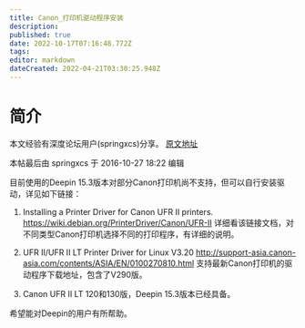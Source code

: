 ```yaml
---
title: Canon_打印机驱动程序安装
description: 
published: true
date: 2022-10-17T07:16:48.772Z
tags: 
editor: markdown
dateCreated: 2022-04-21T03:30:25.948Z
---
```


# 简介

本文经验有深度论坛用户(springxcs)分享。
[原文地址](https://bbs.deepin.org/forum.php?mod=viewthread&tid=44975)

本帖最后由 springxcs 于 2016-10-27 18:22 编辑


目前使用的Deepin 15.3版本对部分Canon打印机尚不支持，但可以自行安装驱动，详见如下链接：

1. Installing a Printer Driver for Canon UFR II printers.   https://wiki.debian.org/PrinterDriver/Canon/UFR-II
   详细看该链接文档，对不同类型Canon打印机选择不同的打印程序，有详细的说明。

2. UFR II/UFR II LT Printer Driver for Linux V3.20 http://support-asia.canon-asia.com/contents/ASIA/EN/0100270810.html
   支持最新Canon打印机的驱动程序下载地址，包含了V290版。

3. Canon UFR II LT 120和130版，Deepin 15.3版本已经具备。

希望能对Deepin的用户有所帮助。